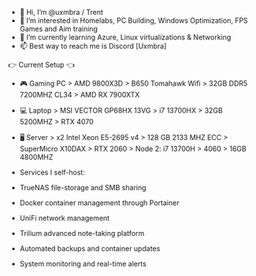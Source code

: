 - 👋 Hi, I’m @uxmbra / Trent
- 👀 I’m interested in Homelabs, PC Building, Windows Optimization, FPS Games and Aim training
- 🌱 I’m currently learning Azure, Linux virtualizations & Networking
- 📫 Best way to reach me is Discord [Uxmbra]

👉 Current Setup 👈

- 🎮 Gaming PC > AMD 9800X3D > B650 Tomahawk Wifi > 32GB DDR5 7200MHZ CL34 > AMD RX 7900XTX
- 💻 Laptop > MSI VECTOR GP68HX 13VG > i7 13700HX > 32GB 5200MHZ > RTX 4070
- 🖥️ Server > x2 Intel Xeon E5-2695 v4 > 128 GB 2133 MHZ ECC > SuperMicro X10DAX > RTX 2060 > Node 2: i7 13700H > 4060 > 16GB 4800MHZ

- Services I self-host: 

- TrueNAS file-storage and SMB sharing
- Docker container management through Portainer
- UniFi network management
- Trilium advanced note-taking platform
- Automated backups and container updates
- System monitoring and real-time alerts
<!---
uxmbra/uxmbra is a ✨ special ✨ repository because its `README.md` (this file) appears on your GitHub profile.
You can click the Preview link to take a look at your changes.
--->
